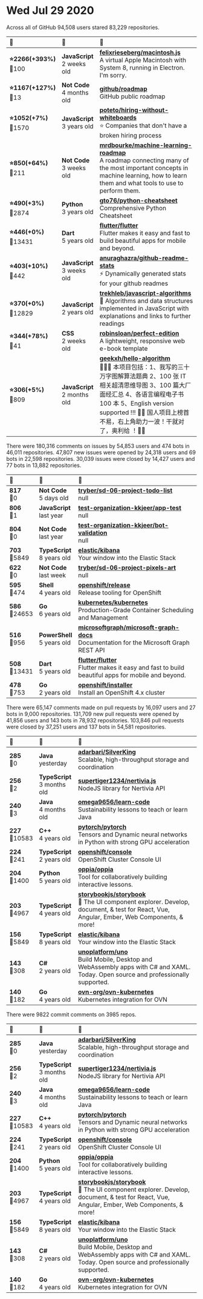 # Wed Jul 29 2020

Across all of GitHub 94,508 users stared 
83,229 repositories. 

| :page_with_curl: | :calendar: | :page_with_curl: |
| :--- | :--- | :--- |
| **:star:2266(+393%)**<br>:twisted_rightwards_arrows:100 | **JavaScript**<br>2 weeks old | **[felixrieseberg/macintosh.js](https://github.com/felixrieseberg/macintosh.js)**<br>A virtual Apple Macintosh with System 8, running in Electron. I'm sorry. |
| **:star:1167(+127%)**<br>:twisted_rightwards_arrows:13 | **Not Code**<br>4 months old | **[github/roadmap](https://github.com/github/roadmap)**<br>GitHub public roadmap |
| **:star:1052(+7%)**<br>:twisted_rightwards_arrows:1570 | **JavaScript**<br>3 years old | **[poteto/hiring-without-whiteboards](https://github.com/poteto/hiring-without-whiteboards)**<br>⭐️  Companies that don't have a broken hiring process |
| **:star:850(+64%)**<br>:twisted_rightwards_arrows:211 | **Not Code**<br>3 weeks old | **[mrdbourke/machine-learning-roadmap](https://github.com/mrdbourke/machine-learning-roadmap)**<br>A roadmap connecting many of the most important concepts in machine learning, how to learn them and what tools to use to perform them. |
| **:star:490(+3%)**<br>:twisted_rightwards_arrows:2874 | **Python**<br>3 years old | **[gto76/python-cheatsheet](https://github.com/gto76/python-cheatsheet)**<br>Comprehensive Python Cheatsheet |
| **:star:446(+0%)**<br>:twisted_rightwards_arrows:13431 | **Dart**<br>5 years old | **[flutter/flutter](https://github.com/flutter/flutter)**<br>Flutter makes it easy and fast to build beautiful apps for mobile and beyond. |
| **:star:403(+10%)**<br>:twisted_rightwards_arrows:442 | **JavaScript**<br>3 weeks old | **[anuraghazra/github-readme-stats](https://github.com/anuraghazra/github-readme-stats)**<br>:zap: Dynamically generated stats for your github readmes |
| **:star:370(+0%)**<br>:twisted_rightwards_arrows:12829 | **JavaScript**<br>2 years old | **[trekhleb/javascript-algorithms](https://github.com/trekhleb/javascript-algorithms)**<br>📝 Algorithms and data structures implemented in JavaScript with explanations and links to further readings |
| **:star:344(+78%)**<br>:twisted_rightwards_arrows:41 | **CSS**<br>2 weeks old | **[robinsloan/perfect-edition](https://github.com/robinsloan/perfect-edition)**<br>A lightweight, responsive web e-book template |
| **:star:306(+5%)**<br>:twisted_rightwards_arrows:809 | **JavaScript**<br>2 months old | **[geekxh/hello-algorithm](https://github.com/geekxh/hello-algorithm)**<br>🙈🙉🙊 本项目包括：1、我写的三十万字图解算法题典  2、100 张 IT 相关超清思维导图  3、100 篇大厂面经汇总  4、各语言编程电子书 100 本  5、English version supported !!!  🚀🚀 国人项目上榜首不易，右上角助力一波！干就对了，奥利给 ！🚀🚀 |

There were 180,316 comments on issues by 54,853 users and 474 bots in 46,011 repositories.
47,807 new issues were opened by 24,318 users and 69 bots in 22,598 repositories.
30,039 issues were closed by 14,427 users and 77 bots in 13,882 repositories.

| :speech_balloon: | :calendar: | :page_with_curl: |
| :--- | :--- | :--- |
| **817**<br>:twisted_rightwards_arrows:0 | **Not Code**<br>5 days old | **[tryber/sd-06-project-todo-list](https://github.com/tryber/sd-06-project-todo-list)**<br>null |
| **806**<br>:twisted_rightwards_arrows:1 | **JavaScript**<br>last year | **[test-organization-kkjeer/app-test](https://github.com/test-organization-kkjeer/app-test)**<br>null |
| **804**<br>:twisted_rightwards_arrows:0 | **Not Code**<br>last year | **[test-organization-kkjeer/bot-validation](https://github.com/test-organization-kkjeer/bot-validation)**<br>null |
| **703**<br>:twisted_rightwards_arrows:5849 | **TypeScript**<br>8 years old | **[elastic/kibana](https://github.com/elastic/kibana)**<br>Your window into the Elastic Stack |
| **622**<br>:twisted_rightwards_arrows:0 | **Not Code**<br>last week | **[tryber/sd-06-project-pixels-art](https://github.com/tryber/sd-06-project-pixels-art)**<br>null |
| **595**<br>:twisted_rightwards_arrows:474 | **Shell**<br>4 years old | **[openshift/release](https://github.com/openshift/release)**<br>Release tooling for OpenShift |
| **586**<br>:twisted_rightwards_arrows:24653 | **Go**<br>6 years old | **[kubernetes/kubernetes](https://github.com/kubernetes/kubernetes)**<br>Production-Grade Container Scheduling and Management |
| **516**<br>:twisted_rightwards_arrows:956 | **PowerShell**<br>5 years old | **[microsoftgraph/microsoft-graph-docs](https://github.com/microsoftgraph/microsoft-graph-docs)**<br>Documentation for the Microsoft Graph REST API |
| **508**<br>:twisted_rightwards_arrows:13431 | **Dart**<br>5 years old | **[flutter/flutter](https://github.com/flutter/flutter)**<br>Flutter makes it easy and fast to build beautiful apps for mobile and beyond. |
| **478**<br>:twisted_rightwards_arrows:753 | **Go**<br>2 years old | **[openshift/installer](https://github.com/openshift/installer)**<br>Install an OpenShift 4.x cluster |

There were 65,147 comments made on pull requests by 16,097 users and 27 bots in 9,000 repositories.
131,709 new pull requests were opened by 41,856 users and 143 bots in 78,932 repositories.
103,846 pull requests were closed by 37,251 users and 137 bots in 54,581 repositories.

| :speech_balloon: | :calendar: | :page_with_curl: |
| :--- | :--- | :--- |
| **285**<br>:twisted_rightwards_arrows:0 | **Java**<br>yesterday | **[adarbari/SilverKing](https://github.com/adarbari/SilverKing)**<br>Scalable, high-throughput storage and coordination |
| **256**<br>:twisted_rightwards_arrows:2 | **TypeScript**<br>3 months old | **[supertiger1234/nertivia.js](https://github.com/supertiger1234/nertivia.js)**<br>NodeJS library for Nertivia API |
| **240**<br>:twisted_rightwards_arrows:3 | **Java**<br>4 months old | **[omega9656/learn-code](https://github.com/omega9656/learn-code)**<br>Sustainability lessons to teach or learn Java |
| **227**<br>:twisted_rightwards_arrows:10583 | **C++**<br>4 years old | **[pytorch/pytorch](https://github.com/pytorch/pytorch)**<br>Tensors and Dynamic neural networks in Python with strong GPU acceleration |
| **224**<br>:twisted_rightwards_arrows:241 | **TypeScript**<br>2 years old | **[openshift/console](https://github.com/openshift/console)**<br>OpenShift Cluster Console UI |
| **204**<br>:twisted_rightwards_arrows:1400 | **Python**<br>5 years old | **[oppia/oppia](https://github.com/oppia/oppia)**<br>Tool for collaboratively building interactive lessons. |
| **203**<br>:twisted_rightwards_arrows:4967 | **TypeScript**<br>4 years old | **[storybookjs/storybook](https://github.com/storybookjs/storybook)**<br>📓 The UI component explorer. Develop, document, & test for React, Vue, Angular, Ember, Web Components, & more! |
| **156**<br>:twisted_rightwards_arrows:5849 | **TypeScript**<br>8 years old | **[elastic/kibana](https://github.com/elastic/kibana)**<br>Your window into the Elastic Stack |
| **143**<br>:twisted_rightwards_arrows:308 | **C#**<br>2 years old | **[unoplatform/uno](https://github.com/unoplatform/uno)**<br>Build Mobile, Desktop and WebAssembly apps with C# and XAML. Today. Open source and professionally supported. |
| **140**<br>:twisted_rightwards_arrows:182 | **Go**<br>4 years old | **[ovn-org/ovn-kubernetes](https://github.com/ovn-org/ovn-kubernetes)**<br>Kubernetes integration for OVN |

There were 9822 commit comments on 3985 repos.

| :speech_balloon: | :calendar: | :page_with_curl: |
| :--- | :--- | :--- |
| **285**<br>:twisted_rightwards_arrows:0 | **Java**<br>yesterday | **[adarbari/SilverKing](https://github.com/adarbari/SilverKing)**<br>Scalable, high-throughput storage and coordination |
| **256**<br>:twisted_rightwards_arrows:2 | **TypeScript**<br>3 months old | **[supertiger1234/nertivia.js](https://github.com/supertiger1234/nertivia.js)**<br>NodeJS library for Nertivia API |
| **240**<br>:twisted_rightwards_arrows:3 | **Java**<br>4 months old | **[omega9656/learn-code](https://github.com/omega9656/learn-code)**<br>Sustainability lessons to teach or learn Java |
| **227**<br>:twisted_rightwards_arrows:10583 | **C++**<br>4 years old | **[pytorch/pytorch](https://github.com/pytorch/pytorch)**<br>Tensors and Dynamic neural networks in Python with strong GPU acceleration |
| **224**<br>:twisted_rightwards_arrows:241 | **TypeScript**<br>2 years old | **[openshift/console](https://github.com/openshift/console)**<br>OpenShift Cluster Console UI |
| **204**<br>:twisted_rightwards_arrows:1400 | **Python**<br>5 years old | **[oppia/oppia](https://github.com/oppia/oppia)**<br>Tool for collaboratively building interactive lessons. |
| **203**<br>:twisted_rightwards_arrows:4967 | **TypeScript**<br>4 years old | **[storybookjs/storybook](https://github.com/storybookjs/storybook)**<br>📓 The UI component explorer. Develop, document, & test for React, Vue, Angular, Ember, Web Components, & more! |
| **156**<br>:twisted_rightwards_arrows:5849 | **TypeScript**<br>8 years old | **[elastic/kibana](https://github.com/elastic/kibana)**<br>Your window into the Elastic Stack |
| **143**<br>:twisted_rightwards_arrows:308 | **C#**<br>2 years old | **[unoplatform/uno](https://github.com/unoplatform/uno)**<br>Build Mobile, Desktop and WebAssembly apps with C# and XAML. Today. Open source and professionally supported. |
| **140**<br>:twisted_rightwards_arrows:182 | **Go**<br>4 years old | **[ovn-org/ovn-kubernetes](https://github.com/ovn-org/ovn-kubernetes)**<br>Kubernetes integration for OVN |

